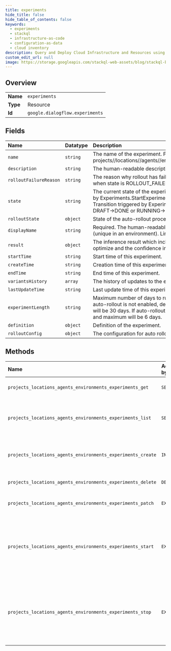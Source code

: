 ```yaml
---
title: experiments
hide_title: false
hide_table_of_contents: false
keywords:
  - experiments
  - stackql
  - infrastructure-as-code
  - configuration-as-data
  - cloud inventory
description: Query and Deploy Cloud Infrastructure and Resources using SQL
custom_edit_url: null
image: https://storage.googleapis.com/stackql-web-assets/blog/stackql-blog-post-featured-image.png
---
```

  
    

## Overview
<table><tbody>
<tr><td><b>Name</b></td><td><code>experiments</code></td></tr>
<tr><td><b>Type</b></td><td>Resource</td></tr>
<tr><td><b>Id</b></td><td><code>google.dialogflow.experiments</code></td></tr>
</tbody></table>

## Fields
| Name | Datatype | Description |
|:-----|:---------|:------------|
| `name` | `string` | The name of the experiment. Format: projects//locations//agents//environments//experiments/.. |
| `description` | `string` | The human-readable description of the experiment. |
| `rolloutFailureReason` | `string` | The reason why rollout has failed. Should only be set when state is ROLLOUT_FAILED. |
| `state` | `string` | The current state of the experiment. Transition triggered by Experiments.StartExperiment: DRAFT-&gt;RUNNING. Transition triggered by Experiments.CancelExperiment: DRAFT-&gt;DONE or RUNNING-&gt;DONE. |
| `rolloutState` | `object` | State of the auto-rollout process. |
| `displayName` | `string` | Required. The human-readable name of the experiment (unique in an environment). Limit of 64 characters. |
| `result` | `object` | The inference result which includes an objective metric to optimize and the confidence interval. |
| `startTime` | `string` | Start time of this experiment. |
| `createTime` | `string` | Creation time of this experiment. |
| `endTime` | `string` | End time of this experiment. |
| `variantsHistory` | `array` | The history of updates to the experiment variants. |
| `lastUpdateTime` | `string` | Last update time of this experiment. |
| `experimentLength` | `string` | Maximum number of days to run the experiment/rollout. If auto-rollout is not enabled, default value and maximum will be 30 days. If auto-rollout is enabled, default value and maximum will be 6 days. |
| `definition` | `object` | Definition of the experiment. |
| `rolloutConfig` | `object` | The configuration for auto rollout. |
## Methods
| Name | Accessible by | Required Params | Description |
|:-----|:--------------|:----------------|:------------|
| `projects_locations_agents_environments_experiments_get` | `SELECT` | `name` | Retrieves the specified Experiment. |
| `projects_locations_agents_environments_experiments_list` | `SELECT` | `parent` | Returns the list of all experiments in the specified Environment. |
| `projects_locations_agents_environments_experiments_create` | `INSERT` | `parent` | Creates an Experiment in the specified Environment. |
| `projects_locations_agents_environments_experiments_delete` | `DELETE` | `name` | Deletes the specified Experiment. |
| `projects_locations_agents_environments_experiments_patch` | `EXEC` | `name` | Updates the specified Experiment. |
| `projects_locations_agents_environments_experiments_start` | `EXEC` | `name` | Starts the specified Experiment. This rpc only changes the state of experiment from PENDING to RUNNING. |
| `projects_locations_agents_environments_experiments_stop` | `EXEC` | `name` | Stops the specified Experiment. This rpc only changes the state of experiment from RUNNING to DONE. |

